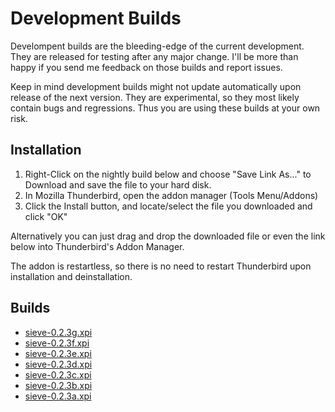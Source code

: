 # Development Builds

Develompent builds are the bleeding-edge of the current development. They are released for 
testing after any major change. I'll be more than happy if you send me feedback on
those builds and report issues.

Keep in mind development builds might not update automatically upon release of 
the next version. They are experimental, so they most likely contain bugs and regressions. 
Thus you are using these builds at your own risk.

## Installation

1. Right-Click on the nightly build below and choose "Save Link As..." to Download and 
   save the file to your hard disk.
2. In Mozilla Thunderbird, open the addon manager (Tools Menu/Addons) 
3. Click the Install button, and locate/select the file you downloaded and click "OK"

Alternatively you can just drag and drop the downloaded file or even the link below into Thunderbird's
Addon Manager. 

The addon is restartless, so there is no need to restart Thunderbird upon installation and deinstallation.

## Builds
* [sieve-0.2.3g.xpi](https://github.com/thsmi/sieve/blob/master/nightly/0.2.3/sieve-0.2.3g.xpi?raw=true)
* [sieve-0.2.3f.xpi](https://github.com/thsmi/sieve/blob/master/nightly/0.2.3/sieve-0.2.3f.xpi?raw=true)
* [sieve-0.2.3e.xpi](https://github.com/thsmi/sieve/blob/master/nightly/0.2.3/sieve-0.2.3e.xpi?raw=true)
* [sieve-0.2.3d.xpi](https://github.com/thsmi/sieve/blob/master/nightly/0.2.3/sieve-0.2.3d.xpi?raw=true)
* [sieve-0.2.3c.xpi](https://github.com/thsmi/sieve/blob/master/nightly/0.2.3/sieve-0.2.3c.xpi?raw=true)
* [sieve-0.2.3b.xpi](https://github.com/thsmi/sieve/blob/master/nightly/0.2.3/sieve-0.2.3b.xpi?raw=true)
* [sieve-0.2.3a.xpi](https://github.com/thsmi/sieve/blob/master/nightly/0.2.3/sieve-0.2.3a.xpi?raw=true)
